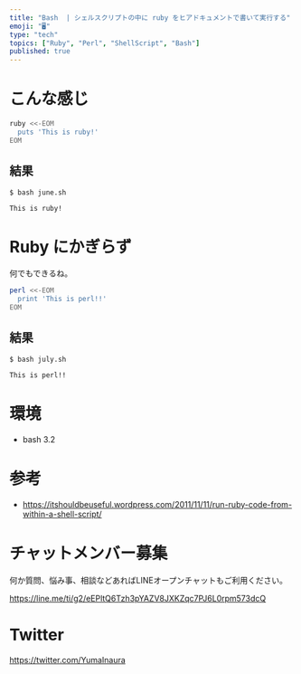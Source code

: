 ```yaml
---
title: "Bash  | シェルスクリプトの中に ruby をヒアドキュメントで書いて実行する"
emoji: "🖥"
type: "tech"
topics: ["Ruby", "Perl", "ShellScript", "Bash"]
published: true
---
```


# こんな感じ

```:june.sh
ruby <<-EOM
  puts 'This is ruby!' 
EOM
```

## 結果

```
$ bash june.sh

This is ruby!
```

# Ruby にかぎらず

何でもできるね。

```:july.sh
perl <<-EOM
  print 'This is perl!!' 
EOM
```

## 結果

```
$ bash july.sh

This is perl!!
```

# 環境

- bash 3.2

# 参考

- https://itshouldbeuseful.wordpress.com/2011/11/11/run-ruby-code-from-within-a-shell-script/








<!-- Update From Qiita API -->

# チャットメンバー募集


何か質問、悩み事、相談などあればLINEオープンチャットもご利用ください。

https://line.me/ti/g2/eEPltQ6Tzh3pYAZV8JXKZqc7PJ6L0rpm573dcQ





# Twitter


https://twitter.com/YumaInaura


<!-- Update From Qiita API -->


